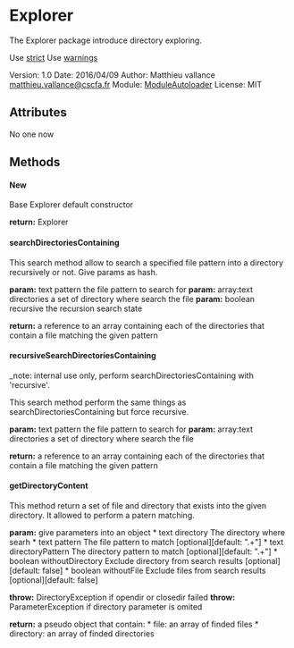 # Explorer
The Explorer package introduce directory exploring.

Use [strict](http://perldoc.perl.org/strict.html)
Use [warnings](http://perldoc.perl.org/warnings.html)

Version: 1.0
Date: 2016/04/09
Author: Matthieu vallance <matthieu.vallance@cscfa.fr>
Module: [ModuleAutoloader](../../ModuleAutoloader.html)
License: MIT

## Attributes

No one now

## Methods

#### New

Base Explorer default constructor

**return:** Explorer


#### searchDirectoriesContaining
	
This search method allow to search a specified file pattern
into a directory recursively or not. Give params as hash.

**param:** text       pattern     the file pattern to search for
**param:** array:text directories a set of directory where search the file
**param:** boolean    recursive   the recursion search state

**return:** a reference to an array containing each of the directories that contain a file matching the given pattern

#### recursiveSearchDirectoriesContaining

_note: internal use only, perform searchDirectoriesContaining with 'recursive'.

This search method perform the same things as searchDirectoriesContaining but
force recursive.

**param:** text       pattern     the file pattern to search for
**param:** array:text directories a set of directory where search the file

**return:** a reference to an array containing each of the directories that contain a file matching the given pattern

#### getDirectoryContent

This method return a set of file and directory that exists into
the given directory. It allowed to perform a patern matching.

**param:** give parameters into an object
	* text    directory        The directory where searh
	* text    pattern          The file pattern to match [optional][default: ".+"]
	* text 	  directoryPattern The directory pattern to match [optional][default: ".+"]
	* boolean withoutDirectory Exclude directory from search results [optional][default: false]
	* boolean withoutFile      Exclude files from search results [optional][default: false]
	
**throw:** DirectoryException if opendir or closedir failed
**throw:** ParameterException if directory parameter is omited

**return:** a pseudo object that contain:
	* file: an array of finded files
	* directory: an array of finded directories
